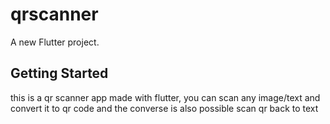 # qrscanner

A new Flutter project.

## Getting Started

this is a qr scanner app made with flutter, you can scan any image/text and convert it to qr code and the converse is also possible scan qr back to text 
